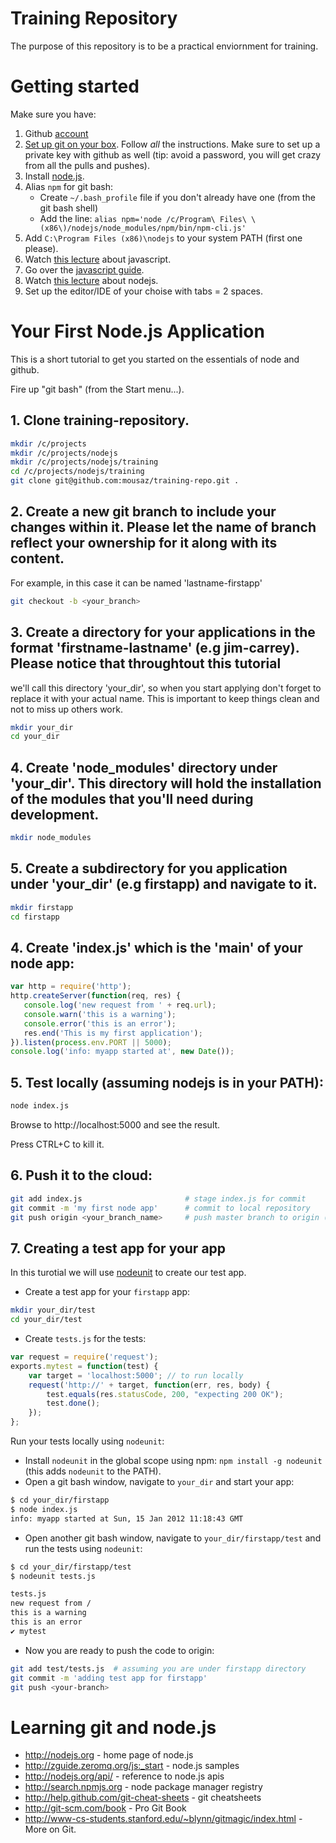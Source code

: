 ﻿# Training Repository
The purpose of this repository is to be a practical enviornment for training. 

# Getting started

Make sure you have:

 1. Github [account](https://github.com/signup/free)
 2. [Set up git on your box](http://help.github.com/win-set-up-git). 
    Follow _all_ the instructions. Make sure to set up a private key with github as well (tip: avoid a password, 
    you will get crazy from all the pulls and pushes).
 3. Install [node.js](http://nodejs.org/#download).
 4. Alias `npm` for git bash:
    * Create ```~/.bash_profile``` file if you don't already have one (from the git bash shell)
    * Add the line: ```alias npm='node /c/Program\ Files\ \(x86\)/nodejs/node_modules/npm/bin/npm-cli.js'```
 5. Add ```C:\Program Files (x86)\nodejs``` to your system PATH (first one please).
 6. Watch [this lecture](http://www.youtube.com/watch?v=RO1Wnu-xKoY) about javascript.
 7. Go over the [javascript guide](https://developer.mozilla.org/en-US/docs/JavaScript/Guide).
 8. Watch [this lecture](http://www.youtube.com/watch?v=jo_B4LTHi3I) about nodejs. 
 8. Set up the editor/IDE of your choise with tabs = 2 spaces.

# Your First Node.js Application
This is a short tutorial to get you started on the essentials of node and github. 

Fire up "git bash" (from the Start menu...).

## 1. Clone training-repository.
```bash
mkdir /c/projects
mkdir /c/projects/nodejs
mkdir /c/projects/nodejs/training
cd /c/projects/nodejs/training
git clone git@github.com:mousaz/training-repo.git .
```
## 2. Create a new git branch to include your changes within it. Please let the name of branch reflect your ownership for it along with its content.
For example, in this case it can be named 'lastname-firstapp'
```bash
git checkout -b <your_branch>
```

## 3. Create a directory for your applications in the format 'firstname-lastname' (e.g jim-carrey). Please notice that throughtout this tutorial
we'll call this directory 'your_dir', so when you start applying don't forget to replace it with your actual name. This is important to keep things clean and not to 
miss up others work.

```bash
mkdir your_dir
cd your_dir
```

## 4. Create 'node_modules' directory under 'your_dir'. This directory will hold the installation of the modules that you'll need during development.
```bash
mkdir node_modules
```

## 5. Create a subdirectory for you application under 'your_dir' (e.g firstapp) and navigate to it.
```bash
mkdir firstapp
cd firstapp
```

## 4. Create __'index.js'__ which is the 'main' of your node app:
```javascript
var http = require('http');
http.createServer(function(req, res) {
   console.log('new request from ' + req.url);
   console.warn('this is a warning');
   console.error('this is an error');
   res.end('This is my first application');
}).listen(process.env.PORT || 5000);
console.log('info: myapp started at', new Date());
```

## 5. Test locally (assuming nodejs is in your PATH):
```bash
node index.js
```
Browse to http://localhost:5000 and see the result.

Press CTRL+C to kill it.

## 6. Push it to the cloud:
```bash
git add index.js                       # stage index.js for commit
git commit -m 'my first node app'      # commit to local repository
git push origin <your_branch_name>     # push master branch to origin (github)
```

## 7. Creating a test app for your app

In this turotial we will use [nodeunit](https://github.com/caolan/nodeunit) to create our test app.

 * Create a test app for your ```firstapp``` app:

```bash
mkdir your_dir/test
cd your_dir/test
```

 * Create ```tests.js``` for the tests:

```javascript
var request = require('request');
exports.mytest = function(test) {
    var target = 'localhost:5000'; // to run locally
    request('http://' + target, function(err, res, body) {
        test.equals(res.statusCode, 200, "expecting 200 OK");
        test.done();
    });
};
```

Run your tests locally using `nodeunit`:

 * Install `nodeunit` in the global scope using npm: `npm install -g nodeunit` (this adds `nodeunit` to the PATH).
 * Open a git bash window, navigate to ```your_dir``` and start your app:

```bash
$ cd your_dir/firstapp
$ node index.js
info: myapp started at Sun, 15 Jan 2012 11:18:43 GMT
```

 * Open another git bash window, navigate to ```your_dir/firstapp/test``` and run the tests using `nodeunit`:
  
```bash
$ cd your_dir/firstapp/test
$ nodeunit tests.js

tests.js
new request from /
this is a warning
this is an error
✔ mytest
```

 * Now you are ready to push the code to origin:
 
```bash
git add test/tests.js  # assuming you are under firstapp directory
git commit -m 'adding test app for firstapp'
git push <your-branch>
```

# Learning git and node.js

 * http://nodejs.org - home page of node.js
 * http://zguide.zeromq.org/js:_start - node.js samples
 * http://nodejs.org/api/ - reference to node.js apis
 * http://search.npmjs.org - node package manager registry
 * http://help.github.com/git-cheat-sheets - git cheatsheets
 * http://git-scm.com/book - Pro Git Book
 * http://www-cs-students.stanford.edu/~blynn/gitmagic/index.html - More on Git.